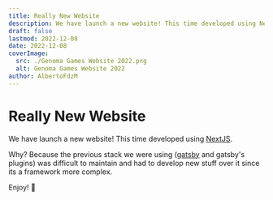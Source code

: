 ```yaml
---
title: Really New Website
description: We have launch a new website! This time developed using NextJS
draft: false
lastmod: 2022-12-08
date: 2022-12-08
coverImage:
  src: ./Genoma Games Website 2022.png
  alt: Genoma Games Website 2022
author: AlbertoFdzM
---
```


# Really New Website

We have launch a new website! This time developed using [NextJS](https://nextjs.org/).

Why? Because the previous stack we were using ([gatsby](https://www.gatsbyjs.com/) and gatsby's plugins) was difficult to maintain and had to develop new stuff over it since its a framework more complex.

Enjoy! 🚀
